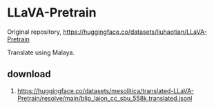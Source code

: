 # LLaVA-Pretrain

Original repository, https://huggingface.co/datasets/liuhaotian/LLaVA-Pretrain

Translate using Malaya.

## download

1. https://huggingface.co/datasets/mesolitica/translated-LLaVA-Pretrain/resolve/main/blip_laion_cc_sbu_558k.translated.jsonl